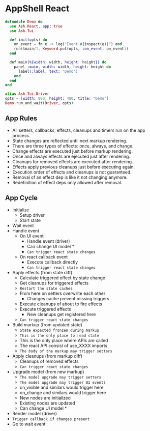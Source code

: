 # AppShell React

```elixir
defmodule Demo do
  use Ash.React, app: true
  use Ash.Tui

  def init(opts) do
    on_event = fn e -> log("Event #{inspect(e)}") end
    run(&main/1, Keyword.put(opts, :on_event, on_event))
  end

  def main(%{width: width, height: height}) do
    panel :main, width: width, height: height do
      label(:label, text: "Demo")
    end
  end
end

alias Ash.Tui.Driver
opts = [width: 800, height: 480, title: "Demo"]
Demo.run_and_wait(Driver, opts)
```

## App Rules

- All setters, callbacks, effects, cleanups and timers run
on the app process.
- State changes are reflected until next markup rendering.
- There are three types of effects: once, always, and change.
- Change effects are executed just before markup rendering.
- Once and always effects are ejecuted just after rendering.
- Cleanups for removed effects are executed after rendering.
- Effects apply previous cleanups just before executing again.
- Execution order of effects and cleanups is not guaranteed.
- Removal of an effect dep is like it not changing anymore.
- Redefinition of effect deps only allowed after removal.

## App Cycle

- Initialize
  - Setup driver
  - Start state
- Wait event
- Handle event
  - On UI event
    - Handle event (driver)
    - Can change UI model *
    - `Can trigger react state changes`
  - On react callback event
    - Execute callback directly
    - `Can trigger react state changes`
- Apply effects (from state diff)
  - Calculate triggered effect by state change
  - Get cleanups for triggered effects
  - `Restart the state caches`
  - From here on setters overwrite each other
    - Changes cache prevent missing triggers
  - Execute cleanups of about to fire effects
  - Execute triggered effects
    - New cleanups get registered here
  - `Can trigger react state changes`
- Build markup (from updated state)
  - `State expected fronzen during markup`
  - `This is the only place to read state`
  - This is the only place where APIs are called
  - The react API consist of use_XXXX imports
  - `The body of the markup may trigger setters`
- Apply cleanups (from markup diff)
  - Cleanups of removed effects
  - `Can trigger react state changes`
- Upgrade model (from new markup)
  - `The model upgrade may trigger setters`
  - `The model upgrade may trigger UI events`
  - on_visible and similars would trigger here
  - on_change and similars would trigger here
  - New nodes are initialized
  - Existing nodes are updated
  - Can change UI model *
- Render model (driver)
- `Trigger callback if changes present`
- Go to wait event
